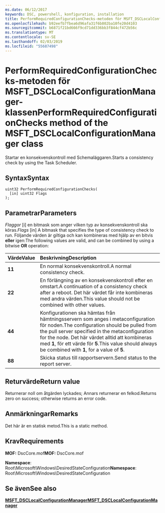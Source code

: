 ```yaml
---
ms.date: 06/12/2017
keywords: DSC, powershell, konfiguration, installation
title: PerformRequiredConfigurationChecks-metoden för MSFT_DSCLocalConfigurationManager-klassen
ms.openlocfilehash: b92eefb7fbea6d96afa31f6b802ba10fe20d4103
ms.sourcegitcommit: b6871f21bd666f9cd71dd336bb3f844cf472b56c
ms.translationtype: MT
ms.contentlocale: sv-SE
ms.lasthandoff: 02/03/2019
ms.locfileid: "55687498"
---
```

# <a name="performrequiredconfigurationchecks-method-of-the-msftdsclocalconfigurationmanager-class"></a><span data-ttu-id="b8516-103">PerformRequiredConfigurationChecks-metoden för MSFT_DSCLocalConfigurationManager-klassen</span><span class="sxs-lookup"><span data-stu-id="b8516-103">PerformRequiredConfigurationChecks method of the MSFT_DSCLocalConfigurationManager class</span></span>

<span data-ttu-id="b8516-104">Startar en konsekvenskontroll med Schemaläggaren.</span><span class="sxs-lookup"><span data-stu-id="b8516-104">Starts a consistency check by using the Task Scheduler.</span></span>

## <a name="syntax"></a><span data-ttu-id="b8516-105">Syntax</span><span class="sxs-lookup"><span data-stu-id="b8516-105">Syntax</span></span>

```mof
uint32 PerformRequiredConfigurationChecks(
  [in] uint32 Flags
);
```

## <a name="parameters"></a><span data-ttu-id="b8516-106">Parametrar</span><span class="sxs-lookup"><span data-stu-id="b8516-106">Parameters</span></span>

<span data-ttu-id="b8516-107">*Flaggor* \[i\] en bitmask som anger vilken typ av konsekvenskontroll ska köras.</span><span class="sxs-lookup"><span data-stu-id="b8516-107">*Flags* \[in\] A bitmask that specifies the type of consistency check to run.</span></span> <span data-ttu-id="b8516-108">Följande värden är giltiga och kan kombineras med hjälp av en bitvis **eller** igen:</span><span class="sxs-lookup"><span data-stu-id="b8516-108">The following values are valid, and can be combined by using a bitwise **OR** operation:</span></span>

|<span data-ttu-id="b8516-109">Värde</span><span class="sxs-lookup"><span data-stu-id="b8516-109">Value</span></span> |<span data-ttu-id="b8516-110">Beskrivning</span><span class="sxs-lookup"><span data-stu-id="b8516-110">Description</span></span> |
|:--- |:---|
|<span data-ttu-id="b8516-111">**1**</span><span class="sxs-lookup"><span data-stu-id="b8516-111">**1**</span></span> | <span data-ttu-id="b8516-112">En normal konsekvenskontroll.</span><span class="sxs-lookup"><span data-stu-id="b8516-112">A normal consistency check.</span></span> |
|<span data-ttu-id="b8516-113">**2**</span><span class="sxs-lookup"><span data-stu-id="b8516-113">**2**</span></span> | <span data-ttu-id="b8516-114">En förlängning av en konsekvenskontroll efter en omstart.</span><span class="sxs-lookup"><span data-stu-id="b8516-114">A continuation of a consistency check after a reboot.</span></span> <span data-ttu-id="b8516-115">Det här värdet får inte kombineras med andra värden.</span><span class="sxs-lookup"><span data-stu-id="b8516-115">This value should not be combined with other values.</span></span> |
|<span data-ttu-id="b8516-116">**4**</span><span class="sxs-lookup"><span data-stu-id="b8516-116">**4**</span></span> | <span data-ttu-id="b8516-117">Konfigurationen ska hämtas från hämtningsservern som anges i metaconfiguration för noden.</span><span class="sxs-lookup"><span data-stu-id="b8516-117">The configuration should be pulled from the pull server specified in the metaconfiguration for the node.</span></span> <span data-ttu-id="b8516-118">Det här värdet alltid att kombineras med **1**, för ett värde för **5**.</span><span class="sxs-lookup"><span data-stu-id="b8516-118">This value should always be combined with **1**, for a value of **5**.</span></span> |
|<span data-ttu-id="b8516-119">**8**</span><span class="sxs-lookup"><span data-stu-id="b8516-119">**8**</span></span> | <span data-ttu-id="b8516-120">Skicka status till rapportservern.</span><span class="sxs-lookup"><span data-stu-id="b8516-120">Send status to the report server.</span></span> |

## <a name="return-value"></a><span data-ttu-id="b8516-121">Returvärde</span><span class="sxs-lookup"><span data-stu-id="b8516-121">Return value</span></span>

<span data-ttu-id="b8516-122">Returnerar noll om åtgärden lyckades; Annars returnerar en felkod.</span><span class="sxs-lookup"><span data-stu-id="b8516-122">Returns zero on success; otherwise returns an error code.</span></span>

## <a name="remarks"></a><span data-ttu-id="b8516-123">Anmärkningar</span><span class="sxs-lookup"><span data-stu-id="b8516-123">Remarks</span></span>

<span data-ttu-id="b8516-124">Det här är en statisk metod.</span><span class="sxs-lookup"><span data-stu-id="b8516-124">This is a static method.</span></span>

## <a name="requirements"></a><span data-ttu-id="b8516-125">Krav</span><span class="sxs-lookup"><span data-stu-id="b8516-125">Requirements</span></span>

<span data-ttu-id="b8516-126">**MOF:** DscCore.mof</span><span class="sxs-lookup"><span data-stu-id="b8516-126">**MOF:** DscCore.mof</span></span>

<span data-ttu-id="b8516-127">**Namespace**: Root\Microsoft\Windows\DesiredStateConfiguration</span><span class="sxs-lookup"><span data-stu-id="b8516-127">**Namespace**: Root\Microsoft\Windows\DesiredStateConfiguration</span></span>

## <a name="see-also"></a><span data-ttu-id="b8516-128">Se även</span><span class="sxs-lookup"><span data-stu-id="b8516-128">See also</span></span>

[<span data-ttu-id="b8516-129">**MSFT_DSCLocalConfigurationManager**</span><span class="sxs-lookup"><span data-stu-id="b8516-129">**MSFT_DSCLocalConfigurationManager**</span></span>](msft-dsclocalconfigurationmanager.md)